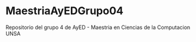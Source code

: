 # MaestriaAyEDGrupo04
Repositorio del grupo 4 de AyED - Maestria en Ciencias de la Computacion UNSA
